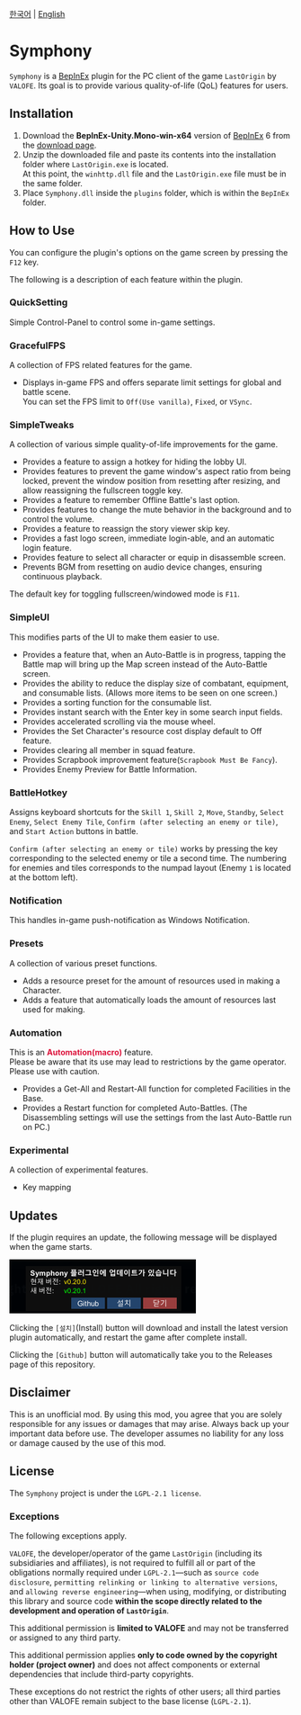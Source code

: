 [한국어](README.ko.md) | [English](README.md)

# Symphony
`Symphony` is a [BepInEx](https://github.com/BepInEx/BepInEx) plugin for the PC client of the game `LastOrigin` by `VALOFE`.
Its goal is to provide various quality-of-life (QoL) features for users.

## Installation
1. Download the **BepInEx-Unity.Mono-win-x64** version of [BepInEx](https://github.com/BepInEx/BepInEx) 6 from the [download page](https://github.com/BepInEx/BepInEx/releases/tag/v6.0.0-pre.2).
2. Unzip the downloaded file and paste its contents into the installation folder where `LastOrigin.exe` is located.\
At this point, the `winhttp.dll` file and the `LastOrigin.exe` file must be in the same folder.
3. Place `Symphony.dll` inside the `plugins` folder, which is within the `BepInEx` folder.

## How to Use
You can configure the plugin's options on the game screen by pressing the `F12` key.

The following is a description of each feature within the plugin.

### QuickSetting
Simple Control-Panel to control some in-game settings.

### GracefulFPS
A collection of FPS related features for the game.

- Displays in-game FPS and offers separate limit settings for global and battle scene.\
  You can set the FPS limit to `Off(Use vanilla)`, `Fixed`, or `VSync`.

### SimpleTweaks
A collection of various simple quality-of-life improvements for the game.

- Provides a feature to assign a hotkey for hiding the lobby UI.
- Provides features to prevent the game window's aspect ratio from being locked, prevent the window position from resetting after resizing, and allow reassigning the fullscreen toggle key.
- Provides a feature to remember Offline Battle's last option.
- Provides features to change the mute behavior in the background and to control the volume.
- Provides a feature to reassign the story viewer skip key.
- Provides a fast logo screen, immediate login-able, and an automatic login feature.
- Provides feature to select all character or equip in disassemble screen.
- Prevents BGM from resetting on audio device changes, ensuring continuous playback.

The default key for toggling fullscreen/windowed mode is `F11`.

### SimpleUI
This modifies parts of the UI to make them easier to use.

- Provides a feature that, when an Auto-Battle is in progress, tapping the Battle map will bring up the Map screen instead of the Auto-Battle screen.
- Provides the ability to reduce the display size of combatant, equipment, and consumable lists. (Allows more items to be seen on one screen.)
- Provides a sorting function for the consumable list.
- Provides instant search with the Enter key in some search input fields.
- Provides accelerated scrolling via the mouse wheel.
- Provides the Set Character's resource cost display default to Off feature.
- Provides clearing all member in squad feature.
- Provides Scrapbook improvement feature(`Scrapbook Must Be Fancy`).
- Provides Enemy Preview for Battle Information.

### BattleHotkey
Assigns keyboard shortcuts for the `Skill 1`, `Skill 2`, `Move`, `Standby`, `Select Enemy`, `Select Enemy Tile`, `Confirm (after selecting an enemy or tile)`, and `Start Action` buttons in battle.

`Confirm (after selecting an enemy or tile)` works by pressing the key corresponding to the selected enemy or tile a second time.
The numbering for enemies and tiles corresponds to the numpad layout (Enemy `1` is located at the bottom left).

### Notification
This handles in-game push-notification as Windows Notification.

### Presets
A collection of various preset functions.

- Adds a resource preset for the amount of resources used in making a Character.
- Adds a feature that automatically loads the amount of resources last used for making.

### Automation
This is an <span style="color:crimson">__Automation(macro)__</span> feature.\
Please be aware that its use may lead to restrictions by the game operator.\
Please use with caution.

- Provides a Get-All and Restart-All function for completed Facilities in the Base.
- Provides a Restart function for completed Auto-Battles. (The Disassembling settings will use the settings from the last Auto-Battle run on PC.)

### Experimental
A collection of experimental features.

- Key mapping

## Updates
If the plugin requires an update, the following message will be displayed when the game starts.

![Update Screen](doc/update.png)

Clicking the `[설치]`(Install) button will download and install the latest version plugin automatically, and restart the game after complete install.

Clicking the `[Github]` button will automatically take you to the Releases page of this repository.

## Disclaimer
This is an unofficial mod. By using this mod, you agree that you are solely responsible for any issues or damages that may arise. Always back up your important data before use. The developer assumes no liability for any loss or damage caused by the use of this mod.

## License
The `Symphony` project is under the `LGPL-2.1 license`.

### Exceptions
The following exceptions apply.

`VALOFE`, the developer/operator of the game `LastOrigin` (including its subsidiaries and affiliates), is not required to fulfill all or part of the obligations normally required under `LGPL-2.1`—such as `source code disclosure`, `permitting relinking or linking to alternative versions`, and `allowing reverse engineering`—when using, modifying, or distributing this library and source code **within the scope directly related to the development and operation of `LastOrigin`**.

This additional permission is **limited to VALOFE** and may not be transferred or assigned to any third party.

This additional permission applies **only to code owned by the copyright holder (project owner)** and does not affect components or external dependencies that include third-party copyrights.

These exceptions do not restrict the rights of other users; all third parties other than VALOFE remain subject to the base license (`LGPL-2.1`).
